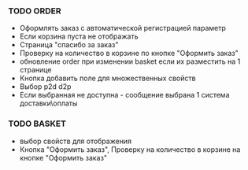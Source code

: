 ### TODO ORDER
* Оформлять заказ с автоматической регистрацией параметр
* Если корзина пуста не отображать
* Страница "спасибо за заказ"
* Проверку на количество в корзине по кнопке "Оформить заказ"
* обновление order при изменении basket если их разместить на 1 странице
* Кнопка добавить поле для множественных свойств
* Выбор p2d  d2p
* Если выбранная не доступна - сообщение выбрана 1 система доставки\оплаты

### TODO BASKET
* выбор свойств для отображения
* Кнопка "Оформить заказ", Проверку на количество в корзине на кнопке "Оформить заказ"
